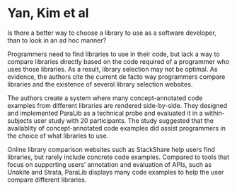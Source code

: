 # Yan, Kim et al

Is there a better way to choose a library to use as a software developer, than to look in an ad hoc manner?

Programmers need to find libraries to use in their code, but lack a way to compare libraries directly based on the code required of a programmer who uses those libraries. As a result, library selection may not be optimal. As evidence, the authors cite the current de facto way programmers compare libraries and the existence of several library selection websites.

The authors create a system where many concept-annotated code examples from different libraries are rendered side-by-side. They designed and implemented ParaLib as a technical probe and evaluated it in a within-subjects user study with 20 participants. The study suggested that the availablity of concept-annotated code examples did assist programmers in the choice of what libraries to use. 

Online library comparison websites such as StackShare help users find libraries, but rarely include concrete code examples. Compared to tools that focus on supporting users’ annotation and evaluation of APIs, such as Unakite and Strata, ParaLib displays many code examples to help the user compare different libraries. 